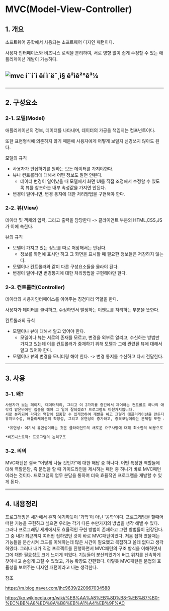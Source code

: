 MVC(Model-View-Controller)
======================


## 1. 개요

소프트웨어 공학에서 사용되는 소프트웨어 디자인 패턴이다.

사용자 인터페이스와 비즈니스 로직을 분리하여, 서로 영향 없이 쉽게 수정할 수 있는 애플리케이션 개발이 가능하다.



 ## ![mvc í¨í´ì ëí ì´ë¯¸ì§ ê²ìê²°ê³¼](https://mblogthumb-phinf.pstatic.net/MjAxNzAzMjVfMTMg/MDAxNDkwNDM3OTQ1NTY1.e94PejfeHs5SqrRIdlPSi2X26CoqL_t7PX0waYDx7JMg.0b7aPo7LdHwPUIpxZfftPg3eYhDtlIndOaqPNaBiWmEg.PNG.jhc9639/SFdgC.png?type=w800)

****



## 2. 구성요소


 ### 2-1. 모델(Model)
애플리케이션의 정보, 데이터를 나타내며, 데이터의 가공을 책임지는 컴포넌트이다.

또한 표현형식에 의존하지 않기 때문에 사용자에게 어떻게 보일지 신경쓰지 않아도 된다.



모델의 규칙

* 사용자가 편집하기를 원하는 모든 데이터를 가져야한다.
* 뷰나 컨트롤러에 대해서 어떤 정보도 알면 안된다.
  * 데이터 변경이 일어났을 때 모델에서 화면 UI를 직접 조정해서 수정할 수 있도록 뷰를 참조하는 내부 속성값을 가지면 안된다.
* 변경이 일어나면, 변경 통지에 대한 처리방법을 구현해야 한다.




 ### 2-2. 뷰(View)
데이터 및 객체의 입력, 그리고 출력을 담당한다 -> 클라이언트 부분의 HTML,CSS,JS가 이에 속한다.



뷰의 규칙

* 모델이 가지고 있는 정보를 따로 저장해서는 안된다.
  * 정보를 화면에 표시만 하고 그 화면을 표시할 때 필요한 정보들은 저장하지 않는다.
* 모델이나 컨트롤러와 같이 다른 구성요소들을 몰라야 된다.
* 변경이 일어나면 변경통지에 대한 처리방법을 구현해야만 한다.



### 2-3. 컨트롤러(Controller)

데이터와 사용자인터페이스를 이어주는 징검다리 역할을 한다.  

사용자가 데이터를 클릭하고, 수정하면서 발생하는 이벤트를 처리하는 부분을 뜻한다.



컨트롤러의 규칙

- 모델이나 뷰에 대해서 알고 있어야 한다.
  - 모델이나 뷰는 서로의 존재를 모르고, 변경을 외부로 알리고, 수신하는 방법만 가지고 있는데 이를 컨트롤러가 중재하기 위해 모델과 그에 관련된 뷰에 대해서 알고 있어야 한다.
- 모델이나 뷰의 변경을 모니터링 해야 한다. -> 변경 통지를 수신하고 다시 전달한다.



****
## 3. 사용

### 3-1. 왜?

```markdown
사용자가 보는 페이지, 데이터처리, 그리고 이 2가지를 중간에서 제어하는 컨트롤로 하나의 애플리케이션을 3가지로 분리하여 만들어 서로 영향을 받지 않게 만들 수 있습니다. 역할에 비교해보죠. 
각각 맡은바에만 집중을 해야 그 일이 잘되겠죠? 프로그램도 마찬가지입니다. 
서로 분리되어 각자의 역할에 집중할 수 있게끔하여 개발을 하고 그렇게 애플리케이션을 만든다면, 
유지보수성, 애플리케이션의 확장성, 그리고 유연성이 증가하고, 중복코딩이라는 문제점 또한 사라지게 되는 것입니다.  

 *유연성: 여기서 유연성이라는 것은 클라이언트의 새로운 요구사항에 대해 최소한의 비용으로 보다 유연하게 대처할 수 있는 것을 말한다

*비즈니스로직: 프로그램의 논리구조 
```



### 3-2. 의의

MVC패턴은 결국 "어떻게 나눌 것인가"에 대한 해답 중 하나다. 어떤 특정한 역할들에 대해 역할분담, 즉 분업을 할 때 가이드라인을 제시하는 패턴 중 하나가 바로 MVC패턴이라는 것이다.  프로그램의 업무 분담을 통하여 더욱 효율적인 프로그램을 개발할 수 있게 된다.

****

  ## 4. 내용정리

프로그래밍은 세간에서 흔히 예기하듯이 '과학'이 아닌 '공학'이다. 프로그래밍을 할때어떠한 기능을 구현하고 싶으면 우리는 각기 다른 수만가지의 방법을 생각 해낼 수 있다. 그러나 프로그래밍 세계에서도 효율적인 구현 방법이 존재하고 그런 방법들이 권장된다. 그 중 내가 최근까지 여러번 접하였던 것이 바로 MVC패턴이었다.  처음 접하 였을때는 기능들을 분산시켜 코드를 이해하는데 많은 시간이 필요했고 복잡하고 쓸데 없다고 생각하였다. 그러나 내가 직접 프로젝트를 진행하면서 MVC패턴의 구조 방식을 이해하면서 그에 대한 필요성도 크게 느끼게 되었다. 기능들이 분산되었기에 버그 위치를 신속하게 찾아내고 손쉽게 고칠 수 있었고, 기능 확장도 간편했다. 이렇듯 MVC패턴은 분업의 효율성을 보여주는 디자인 패턴이라고 나는 생각한다.



참조

https://m.blog.naver.com/jhc9639/220967034588

https://ko.wikipedia.org/wiki/%EB%AA%A8%EB%8D%B8-%EB%B7%B0-%EC%BB%A8%ED%8A%B8%EB%A1%A4%EB%9F%AC
